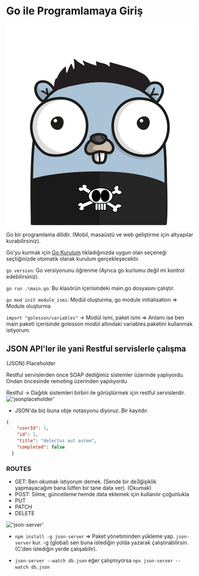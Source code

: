 # Go ile Programlamaya Giriş

![Gopher](./images/gopher.png)

Go bir programlama dilidir. (Mobil, masaüstü ve web geliştirme için altyapılar kurabilirsiniz).

Go'yu kurmak için [Go Kurulum](https://go.dev/dl/) tıkladığınızda uygun olan seçeneği seçtiğinizde otomatik olarak kurulum gerçekleşecektir.

`go version`: Go versiyonunu öğrenme (Ayrıca go kurlumu değil mi kontrol edebilirsiniz).

`go run .\main.go`: Bu klasörün içerisindeki main.go dosyasını çalıştır.

`go mod init module_ismi`: Modül oluşturma, go module initialisation  => Module oluşturma

`import "golesson/variables"` -> Modül ismi, paket ismi => Anlamı ise ben main paketi içerisinde golesson modül altındaki variables paketini kullanmak istiyorum.

## JSON API'ler ile yani Restful servislerle çalışma

{JSON} Placeholder

Restful servislerden önce SOAP dediğimiz sistemler üzerinde yaplıyordu. Ondan öncesinde remoting üzerinden yapılıyordu

Restful -> Dağıtık sistemleri birbiri ile görüştürmek için restful servislerdir.
!['jsonplaceholder'](https://jsonplaceholder.typicode.com/)

* JSON'da biz buna obje notasyonu diyoruz. Bir kayıtdır.

```json
{
    "userId": 1,
    "id": 1,
    "title": "delectus aut autem",
    "completed": false
  }
```

### ROUTES

* GET: Ben okumak istiyorum demek. (Sende bir de3ğişiklik yapmayacağım bana lütfen bir tane data ver). (Okumak)
* POST: Silme, güncelleme hemde data eklemek için kullanılır çoğunlukla
* PUT
* PATCH
* DELETE

!['json-server'](https://github.com/typicode/json-server)

* `npm install -g json-server` => Paket yönetiminden yükleme yap. `json-server` kur. -g (global) sen buna istediğin yolda yazarak çalıştırabilirsin. (C'den istediğin yerde çalışabilir).

* `json-server --watch db.json` eğer çalışmıyorsa `npx json-server --watch db.json`

